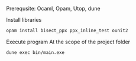 Prerequsite: 
Ocaml, Opam, Utop, dune

Install libraries
```bash
opam install bisect_ppx ppx_inline_test ounit2 
```

Execute program
At the scope of the project folder
```bash
dune exec bin/main.exe
```